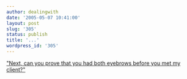 ```yaml
---
author: dealingwith
date: '2005-05-07 10:41:00'
layout: post
slug: '305'
status: publish
title: '...'
wordpress_id: '305'
---
```


["Next, can you prove that you had both eyebrows before you met my
client?"][1]

   [1]: http://www.dilbert.com/comics/dilbert/archive/dilbert-20050507.html

